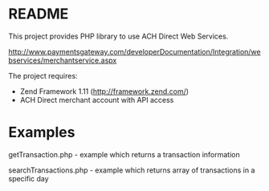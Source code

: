 README
======

This project provides PHP library to use ACH Direct Web Services.

http://www.paymentsgateway.com/developerDocumentation/Integration/webservices/merchantservice.aspx

The project requires:

* Zend Framework 1.11 (http://framework.zend.com/)
* ACH Direct merchant account with API access


Examples
======
getTransaction.php - example which returns a transaction information

searchTransactions.php - example which returns array of transactions in a specific day
